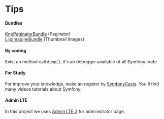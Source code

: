 # Tips

#### Bundles

[KnpPaginatorBundle](https://github.com/KnpLabs/KnpPaginatorBundle) (Paginator)<br>
[LiipImagineBundle](https://github.com/liip/LiipImagineBundle) (Thumbnail Images)

#### By coding

Exist an method call `dump()`, it's an debugger available of all Symfony code.

#### For Study

For improve your knowledge, make an register by [SymfonyCasts](https://symfonycasts.com/).
You'll find many videos tutorials about Symfony.

#### Admin LTE

In this project we uses [Admin LTE 2](https://github.com/ColorlibHQ/AdminLTE) for administrator page.
